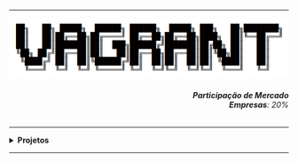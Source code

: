 ----

<div align="Center"> 
<a href="https://github.com/n3ur0cr45h/Vagrant/blob/main/Vagrant.png"> <img src="https://raw.githubusercontent.com/n3ur0cr45h/Vagrant/main/Vagrant.png" alt="Vagrant Image">
</a>
</div> 

<div align="Right">
<h6>
<strong>Participação de Mercado</strong>
<br><strong>Empresas</strong>: 20%
</h6>  
</div>


----

<details>
  <summary><b> Projetos </b></summary>
<div align="Center"> 
<br>

  
|  ID  | Título                    | Descrição                                                                        | 
| ---- | ------------------------- | ---------------------------------------------------------------------------------| 
|  01  | Ambiente Dev.     | Criar um Ambiente Dev. com o Vagrant             |
|  02  | Servidor Web Automatizado    | Automatizar a Criação de um Servidor Web            |
|  03  | Cluster de Servers    | Providenciar um Cluster de 3 servidores, com Apache2 e Tester            |

</div> 
</details>

----
